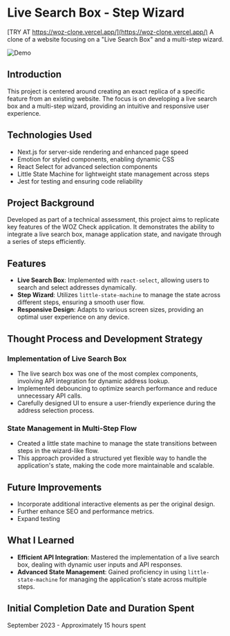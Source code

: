 # Live Search Box - Step Wizard

[TRY AT https://woz-clone.vercel.app/](https://woz-clone.vercel.app/)
A clone of a website focusing on a "Live Search Box" and a multi-step wizard.

![Demo](./assets/demo.gif)

## Introduction

This project is centered around creating an exact replica of a specific feature from an existing website. The focus is on developing a live search box and a multi-step wizard, providing an intuitive and responsive user experience.

## Technologies Used

- Next.js for server-side rendering and enhanced page speed
- Emotion for styled components, enabling dynamic CSS
- React Select for advanced selection components
- Little State Machine for lightweight state management across steps
- Jest for testing and ensuring code reliability

## Project Background

Developed as part of a technical assessment, this project aims to replicate key features of the WOZ Check application. It demonstrates the ability to integrate a live search box, manage application state, and navigate through a series of steps efficiently.

## Features

- **Live Search Box**: Implemented with `react-select`, allowing users to search and select addresses dynamically.
- **Step Wizard**: Utilizes `little-state-machine` to manage the state across different steps, ensuring a smooth user flow.
- **Responsive Design**: Adapts to various screen sizes, providing an optimal user experience on any device.

## Thought Process and Development Strategy

### Implementation of Live Search Box

- The live search box was one of the most complex components, involving API integration for dynamic address lookup.
- Implemented debouncing to optimize search performance and reduce unnecessary API calls.
- Carefully designed UI to ensure a user-friendly experience during the address selection process.

### State Management in Multi-Step Flow

- Created a little state machine to manage the state transitions between steps in the wizard-like flow.
- This approach provided a structured yet flexible way to handle the application's state, making the code more maintainable and scalable.

## Future Improvements

- Incorporate additional interactive elements as per the original design.
- Further enhance SEO and performance metrics.
- Expand testing

## What I Learned

- **Efficient API Integration**: Mastered the implementation of a live search box, dealing with dynamic user inputs and API responses.
- **Advanced State Management**: Gained proficiency in using `little-state-machine` for managing the application's state across multiple steps.

## Initial Completion Date and Duration Spent

September 2023 - Approximately 15 hours spent
